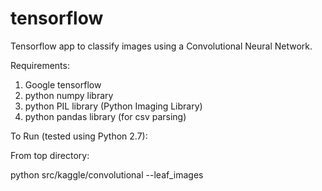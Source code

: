 # tensorflow
Tensorflow app to classify images using a Convolutional Neural Network.

Requirements:

1) Google tensorflow
2) python numpy library
3) python PIL library    (Python Imaging Library)
4) python pandas library (for csv parsing)


To Run (tested using Python 2.7):

From top directory:

python src/kaggle/convolutional --leaf_images

